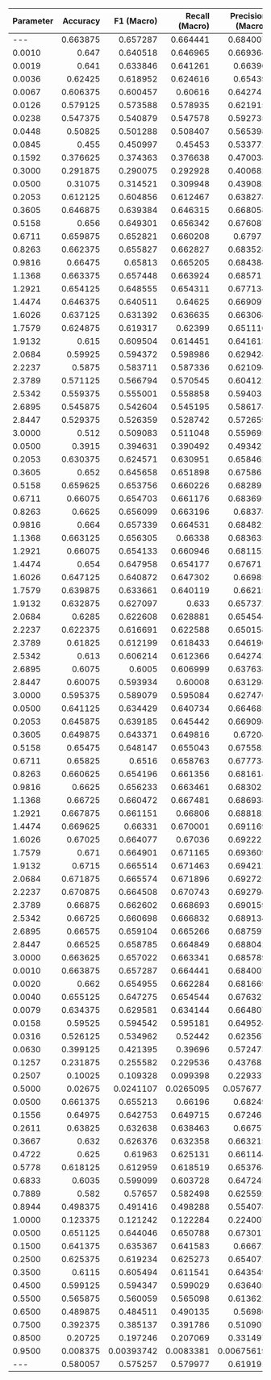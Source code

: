 | Parameter   |   Accuracy |   F1 (Macro) |   Recall (Macro) |   Precision (Macro) |   F1 (Micro) |   Recall (Micro) |   Precision (Micro) |
|:------------|-----------:|-------------:|-----------------:|--------------------:|-------------:|-----------------:|--------------------:|
| ---         |   0.663875 |   0.657287   |        0.664441  |          0.684007   |   0.660075   |         0.663875 |           0.690003  |
| 0.0010      |   0.647    |   0.640518   |        0.646965  |          0.669364   |   0.643794   |         0.647    |           0.676155  |
| 0.0019      |   0.641    |   0.633846   |        0.641261  |          0.66396    |   0.636563   |         0.641    |           0.669812  |
| 0.0036      |   0.62425  |   0.618952   |        0.624616  |          0.65439    |   0.621572   |         0.62425  |           0.660246  |
| 0.0067      |   0.606375 |   0.600457   |        0.60616   |          0.642741   |   0.603594   |         0.606375 |           0.64923   |
| 0.0126      |   0.579125 |   0.573588   |        0.578935  |          0.621915   |   0.576862   |         0.579125 |           0.628628  |
| 0.0238      |   0.547375 |   0.540879   |        0.547578  |          0.592735   |   0.543568   |         0.547375 |           0.598531  |
| 0.0448      |   0.50825  |   0.501288   |        0.508407  |          0.565398   |   0.50453    |         0.50825  |           0.572634  |
| 0.0845      |   0.455    |   0.450997   |        0.45453   |          0.533772   |   0.454782   |         0.455    |           0.54123   |
| 0.1592      |   0.376625 |   0.374363   |        0.376638  |          0.470038   |   0.377521   |         0.376625 |           0.475535  |
| 0.3000      |   0.291875 |   0.290075   |        0.292928  |          0.400682   |   0.292313   |         0.291875 |           0.406909  |
| 0.0500      |   0.31075  |   0.314521   |        0.309948  |          0.439082   |   0.318453   |         0.31075  |           0.446136  |
| 0.2053      |   0.612125 |   0.604856   |        0.612467  |          0.638278   |   0.607545   |         0.612125 |           0.643769  |
| 0.3605      |   0.646875 |   0.639384   |        0.646315  |          0.668058   |   0.642865   |         0.646875 |           0.674357  |
| 0.5158      |   0.656    |   0.649301   |        0.656342  |          0.676087   |   0.652236   |         0.656    |           0.682437  |
| 0.6711      |   0.659875 |   0.652821   |        0.660208  |          0.67971    |   0.655797   |         0.659875 |           0.685977  |
| 0.8263      |   0.662375 |   0.655827   |        0.662827  |          0.683528   |   0.658557   |         0.662375 |           0.689436  |
| 0.9816      |   0.66475  |   0.65813    |        0.665205  |          0.684384   |   0.660913   |         0.66475  |           0.690217  |
| 1.1368      |   0.663375 |   0.657448   |        0.663924  |          0.685711   |   0.660081   |         0.663375 |           0.691381  |
| 1.2921      |   0.654125 |   0.648555   |        0.654311  |          0.677134   |   0.651397   |         0.654125 |           0.682894  |
| 1.4474      |   0.646375 |   0.640511   |        0.64625   |          0.669097   |   0.643373   |         0.646375 |           0.674307  |
| 1.6026      |   0.637125 |   0.631392   |        0.636635  |          0.663068   |   0.63433    |         0.637125 |           0.667917  |
| 1.7579      |   0.624875 |   0.619317   |        0.62399   |          0.651116   |   0.622601   |         0.624875 |           0.656713  |
| 1.9132      |   0.615    |   0.609504   |        0.614451  |          0.641613   |   0.612707   |         0.615    |           0.647064  |
| 2.0684      |   0.59925  |   0.594372   |        0.598986  |          0.629428   |   0.59729    |         0.59925  |           0.634542  |
| 2.2237      |   0.5875   |   0.583711   |        0.587336  |          0.621094   |   0.586705   |         0.5875   |           0.627083  |
| 2.3789      |   0.571125 |   0.566794   |        0.570545  |          0.604122   |   0.569786   |         0.571125 |           0.609335  |
| 2.5342      |   0.559375 |   0.555001   |        0.558858  |          0.594031   |   0.557992   |         0.559375 |           0.599405  |
| 2.6895      |   0.545875 |   0.542604   |        0.545195  |          0.586174   |   0.545544   |         0.545875 |           0.591298  |
| 2.8447      |   0.529375 |   0.526359   |        0.528742  |          0.572659   |   0.529278   |         0.529375 |           0.577927  |
| 3.0000      |   0.512    |   0.509083   |        0.511048  |          0.559695   |   0.512172   |         0.512    |           0.564953  |
| 0.0500      |   0.3915   |   0.394631   |        0.390492  |          0.493427   |   0.398453   |         0.3915   |           0.499277  |
| 0.2053      |   0.630375 |   0.624571   |        0.630951  |          0.658462   |   0.627363   |         0.630375 |           0.66402   |
| 0.3605      |   0.652    |   0.645658   |        0.651898  |          0.675861   |   0.648762   |         0.652    |           0.681777  |
| 0.5158      |   0.659625 |   0.653756   |        0.660226  |          0.682891   |   0.65634    |         0.659625 |           0.688722  |
| 0.6711      |   0.66075  |   0.654703   |        0.661176  |          0.683695   |   0.657569   |         0.66075  |           0.689914  |
| 0.8263      |   0.6625   |   0.656099   |        0.663196  |          0.68378    |   0.658627   |         0.6625   |           0.689433  |
| 0.9816      |   0.664    |   0.657339   |        0.664531  |          0.684822   |   0.660015   |         0.664    |           0.690556  |
| 1.1368      |   0.663125 |   0.656305   |        0.66338   |          0.683635   |   0.659364   |         0.663125 |           0.690086  |
| 1.2921      |   0.66075  |   0.654133   |        0.660946  |          0.681152   |   0.657069   |         0.66075  |           0.687292  |
| 1.4474      |   0.654    |   0.647958   |        0.654177  |          0.676711   |   0.650674   |         0.654    |           0.68209   |
| 1.6026      |   0.647125 |   0.640872   |        0.647302  |          0.66985    |   0.64344    |         0.647125 |           0.674763  |
| 1.7579      |   0.639875 |   0.633661   |        0.640119  |          0.66215    |   0.636217   |         0.639875 |           0.667163  |
| 1.9132      |   0.632875 |   0.627097   |        0.633     |          0.657372   |   0.629458   |         0.632875 |           0.661926  |
| 2.0684      |   0.6285   |   0.622608   |        0.628881  |          0.654544   |   0.624671   |         0.6285   |           0.658841  |
| 2.2237      |   0.622375 |   0.616691   |        0.622588  |          0.650158   |   0.618651   |         0.622375 |           0.65407   |
| 2.3789      |   0.61825  |   0.612199   |        0.618433  |          0.646196   |   0.614301   |         0.61825  |           0.650512  |
| 2.5342      |   0.613    |   0.606214   |        0.612366  |          0.642742   |   0.608868   |         0.613    |           0.646795  |
| 2.6895      |   0.6075   |   0.6005     |        0.606999  |          0.637638   |   0.603432   |         0.6075   |           0.642889  |
| 2.8447      |   0.60075  |   0.593934   |        0.60008   |          0.631298   |   0.597036   |         0.60075  |           0.636471  |
| 3.0000      |   0.595375 |   0.589079   |        0.595084  |          0.627476   |   0.591793   |         0.595375 |           0.632518  |
| 0.0500      |   0.641125 |   0.634429   |        0.640734  |          0.664685   |   0.637683   |         0.641125 |           0.670375  |
| 0.2053      |   0.645875 |   0.639185   |        0.645442  |          0.669098   |   0.64249    |         0.645875 |           0.67486   |
| 0.3605      |   0.649875 |   0.643371   |        0.649816  |          0.67204    |   0.646213   |         0.649875 |           0.677393  |
| 0.5158      |   0.65475  |   0.648147   |        0.655043  |          0.675582   |   0.650913   |         0.65475  |           0.681215  |
| 0.6711      |   0.65825  |   0.6516     |        0.658763  |          0.677734   |   0.654271   |         0.65825  |           0.683357  |
| 0.8263      |   0.660625 |   0.654196   |        0.661356  |          0.681614   |   0.656789   |         0.660625 |           0.687403  |
| 0.9816      |   0.6625   |   0.656233   |        0.663461  |          0.683021   |   0.658641   |         0.6625   |           0.688684  |
| 1.1368      |   0.66725  |   0.660472   |        0.667481  |          0.686938   |   0.663444   |         0.66725  |           0.692926  |
| 1.2921      |   0.667875 |   0.661151   |        0.66806   |          0.688182   |   0.664229   |         0.667875 |           0.694529  |
| 1.4474      |   0.669625 |   0.66331    |        0.670001  |          0.691169   |   0.666182   |         0.669625 |           0.6974    |
| 1.6026      |   0.67025  |   0.664077   |        0.67036   |          0.692221   |   0.667157   |         0.67025  |           0.69857   |
| 1.7579      |   0.671    |   0.664901   |        0.671165  |          0.693609   |   0.667883   |         0.671    |           0.699772  |
| 1.9132      |   0.6715   |   0.665514   |        0.671463  |          0.694212   |   0.668576   |         0.6715   |           0.700339  |
| 2.0684      |   0.671875 |   0.665574   |        0.671896  |          0.692725   |   0.668629   |         0.671875 |           0.698848  |
| 2.2237      |   0.670875 |   0.664508   |        0.670743  |          0.692794   |   0.667715   |         0.670875 |           0.698879  |
| 2.3789      |   0.66875  |   0.662602   |        0.668693  |          0.690159   |   0.665668   |         0.66875  |           0.696209  |
| 2.5342      |   0.66725  |   0.660698   |        0.666832  |          0.689134   |   0.663988   |         0.66725  |           0.695255  |
| 2.6895      |   0.66575  |   0.659104   |        0.665266  |          0.687597   |   0.662504   |         0.66575  |           0.69391   |
| 2.8447      |   0.66525  |   0.658785   |        0.664849  |          0.688042   |   0.662054   |         0.66525  |           0.693998  |
| 3.0000      |   0.663625 |   0.657022   |        0.663341  |          0.685789   |   0.660227   |         0.663625 |           0.691728  |
| 0.0010      |   0.663875 |   0.657287   |        0.664441  |          0.684007   |   0.660075   |         0.663875 |           0.690003  |
| 0.0020      |   0.662    |   0.654955   |        0.662284  |          0.681669   |   0.657766   |         0.662    |           0.687287  |
| 0.0040      |   0.655125 |   0.647275   |        0.654544  |          0.676327   |   0.650797   |         0.655125 |           0.682658  |
| 0.0079      |   0.634375 |   0.629581   |        0.634144  |          0.664807   |   0.632513   |         0.634375 |           0.669907  |
| 0.0158      |   0.59525  |   0.594542   |        0.595181  |          0.649524   |   0.597493   |         0.59525  |           0.654505  |
| 0.0316      |   0.526125 |   0.534962   |        0.52442   |          0.623567   |   0.538283   |         0.526125 |           0.628062  |
| 0.0630      |   0.399125 |   0.421395   |        0.39696   |          0.572473   |   0.425188   |         0.399125 |           0.578883  |
| 0.1257      |   0.231875 |   0.255582   |        0.229536  |          0.437681   |   0.259482   |         0.231875 |           0.447206  |
| 0.2507      |   0.10025  |   0.109328   |        0.099398  |          0.229337   |   0.110925   |         0.10025  |           0.234467  |
| 0.5000      |   0.02675  |   0.0241107  |        0.0265095 |          0.0576771  |   0.0244974  |         0.02675  |           0.0590105 |
| 0.0500      |   0.661375 |   0.655213   |        0.66196   |          0.68249    |   0.657693   |         0.661375 |           0.6878    |
| 0.1556      |   0.64975  |   0.642753   |        0.649715  |          0.672461   |   0.64562    |         0.64975  |           0.677629  |
| 0.2611      |   0.63825  |   0.632638   |        0.638463  |          0.66757    |   0.63512    |         0.63825  |           0.672396  |
| 0.3667      |   0.632    |   0.626376   |        0.632358  |          0.663215   |   0.628706   |         0.632    |           0.667815  |
| 0.4722      |   0.625    |   0.61963    |        0.625131  |          0.661144   |   0.622066   |         0.625    |           0.665838  |
| 0.5778      |   0.618125 |   0.612959   |        0.618519  |          0.653764   |   0.615226   |         0.618125 |           0.658595  |
| 0.6833      |   0.6035   |   0.599099   |        0.603728  |          0.647245   |   0.601288   |         0.6035   |           0.651667  |
| 0.7889      |   0.582    |   0.57657    |        0.582498  |          0.625592   |   0.579005   |         0.582    |           0.631077  |
| 0.8944      |   0.498375 |   0.491416   |        0.498288  |          0.554078   |   0.494009   |         0.498375 |           0.559053  |
| 1.0000      |   0.123375 |   0.121242   |        0.122284  |          0.224007   |   0.123523   |         0.123375 |           0.229221  |
| 0.0500      |   0.651125 |   0.644046   |        0.650788  |          0.673017   |   0.647368   |         0.651125 |           0.67924   |
| 0.1500      |   0.641375 |   0.635367   |        0.641583  |          0.66672    |   0.638106   |         0.641375 |           0.672063  |
| 0.2500      |   0.625375 |   0.619234   |        0.625273  |          0.654072   |   0.622298   |         0.625375 |           0.659504  |
| 0.3500      |   0.6115   |   0.605494   |        0.611541  |          0.643549   |   0.608054   |         0.6115   |           0.648704  |
| 0.4500      |   0.599125 |   0.594347   |        0.599029  |          0.636405   |   0.596942   |         0.599125 |           0.641221  |
| 0.5500      |   0.565875 |   0.560059   |        0.565098  |          0.613622   |   0.563165   |         0.565875 |           0.619262  |
| 0.6500      |   0.489875 |   0.484511   |        0.490135  |          0.56986    |   0.486829   |         0.489875 |           0.574281  |
| 0.7500      |   0.392375 |   0.385137   |        0.391786  |          0.510907   |   0.388346   |         0.392375 |           0.516194  |
| 0.8500      |   0.20725  |   0.197246   |        0.207069  |          0.331497   |   0.198538   |         0.20725  |           0.335113  |
| 0.9500      |   0.008375 |   0.00393742 |        0.0083381 |          0.00675619 |   0.00391706 |         0.008375 |           0.0068972 |
| ---         |   0.580057 |   0.575257   |        0.579977  |          0.619191   |   0.578069   |         0.580057 |           0.624717  |